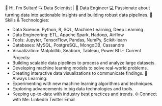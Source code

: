 👋 Hi, I'm Sultan!
🔍 Data Scientist | 🔧 Data Engineer
💻 Passionate about turning data into actionable insights and building robust data pipelines.
🚀 Skills & Technologies:
   - Data Science: Python, R, SQL, Machine Learning, Deep Learning
   - Data Engineering: ETL, Apache Spark, Hadoop, Airflow
   - Tools: Jupyter, TensorFlow, Pandas, NumPy, Scikit-learn
   - Databases: MySQL, PostgreSQL, MongoDB, Cassandra
   - Visualization: Matplotlib, Seaborn, Tableau, Power BI
📈 Current Projects:
   - Building scalable data pipelines to process and analyze large datasets.
   - Developing machine learning models to solve real-world problems.
   - Creating interactive data visualizations to communicate findings.
🌱 Always Learning:
   - Experimenting with new machine learning algorithms and techniques.
   - Exploring advancements in big data technologies and tools.
   - Keeping up-to-date with industry best practices and trends.
🌐 Connect with Me:
LinkedIn
Twitter
Email
